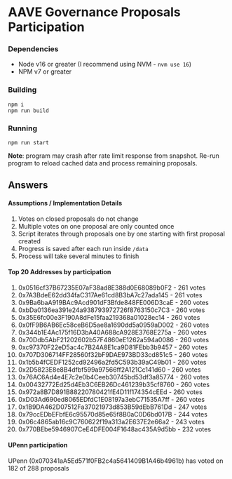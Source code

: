 # AAVE Governance Proposals Participation

### Dependencies

- Node v16 or greater (I recommend using NVM - `nvm use 16`)
- NPM v7 or greater

### Building

```
npm i
npm run build
```

### Running

```
npm run start
```

**Note**: program may crash after rate limit response from snapshot. Re-run program to reload cached data and process remaining proposals.

## Answers

#### Assumptions / Implementation Details

1. Votes on closed proposals do not change
2. Multiple votes on one proposal are only counted once
3. Script iterates through proposals one by one starting with first proposal created
4. Progress is saved after each run inside `/data`
5. Process will take several minutes to finish

#### Top 20 Addresses by participation

1. 0x0516cf37B67235E07aF38ad8E388d0E68089b0F2 - 261 votes
2. 0x7A3BdeE62dd34faC317Ae61cd8B3bA7c27ada145 - 261 votes
3. 0x9Ba6baA919BAc9Acd901dF3Bfde848FE006D3caE - 260 votes
4. 0xbDa0136ea391e24a938793972726f8763150c7C3 - 260 votes
5. 0x35E6fc00e3F190A8dFe15faa219368a01028ec14 - 260 votes
6. 0x0fF9B6AB6Ec58ceB6D5ae8a1690dd5a0959aD002 - 260 votes
7. 0x344b1E4Ac175f16D3bA40A688cA928E3768E275a - 260 votes
8. 0x70Ddb5AbF21202602b57F4860eE1262a594a0086 - 260 votes
9. 0xc97370F22eD5ac4c7B24A8E1ca9D81FEbb3b9457 - 260 votes
10. 0x707D306714FF28560f32bF9DAE973BD33cd851c5 - 260 votes
11. 0x1b5b4fCEDF1252cd92496a2fd5C593b39aC49b01 - 260 votes
12. 0x2D5823E8e8B4dfbf599a97566ff2A121Cc141d60 - 260 votes
13. 0x76AC6Ad4e4E7c2e0b4Ceeb30745bd53df3a85774 - 260 votes
14. 0x00432772Ed25d4Eb3C6EB26Dc461239b35cf8760 - 260 votes
15. 0x972a8B7D891B88220780421fE4D11f174354cEEd - 260 votes
16. 0xD03Ad690ed8065EDfdC1E08197a3ebC71535A7ff - 260 votes
17. 0x1B9DA462D07512Fa37021973d853B59dEbB761Dd - 247 votes
18. 0x79ccEDbEFbfE6c95570d85e65f8B0aC0D6bd017B - 244 votes
19. 0x06c4865ab16c9C760622f19a313a2E637E2e66a2 - 243 votes
20. 0x770BEbe5946907CeE4DFE004F1648ac435A9d5bb - 232 votes

#### UPenn participation

UPenn (0x070341aA5Ed571f0FB2c4a5641409B1A46b4961b) has voted on 182 of 288 proposals
